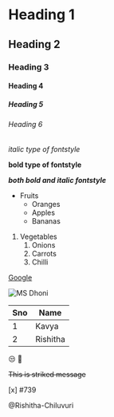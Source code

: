 # Heading 1
## Heading 2
### Heading 3
#### Heading 4
##### Heading 5
###### Heading 6
*italic type of fontstyle*

**bold type of fontstyle**

***both bold and italic fontstyle***

* Fruits
  * Oranges
  * Apples
  * Bananas

1. Vegetables
    1. Onions
    2. Carrots
    3. Chilli

[Google](https://www.google.com/)

![MS Dhoni](https://assets.gqindia.com/photos/5e8485a922867b0008960729/1:1/w_1080,h_1080,c_limit/MS-Dhoni-net-worth.jpg)

Sno|Name
----|----
1|Kavya
2|Rishitha

:unamused:
:rofl:

~~This is striked message~~

[x] #739

@Rishitha-Chiluvuri

 
